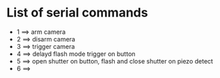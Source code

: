 # List of serial commands
- 1 ==> arm camera
- 2 ==> disarm camera
- 3 ==> trigger camera
- 4 ==> delayd flash mode trigger on button
- 5 ==> open shutter on button, flash and close shutter on piezo detect
- 6 ==> 
